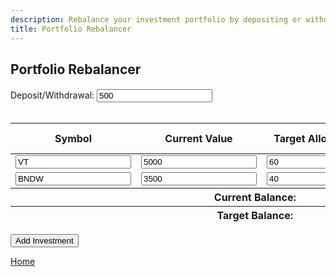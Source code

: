 ```yaml
---
description: Rebalance your investment portfolio by depositing or withdrawing funds, or rebalance existing funds to achieve your desired asset allocation.
title: Portfolio Rebalancer
---
```

<script src="{{ base.url | prepend: site.url }}/assets/js/advertisement.js" defer></script>
<script src="{{ base.url | prepend: site.url }}/assets/js/rebalancer.js" defer></script>

<link id="stylesheet" rel="stylesheet" type="text/css" href="{{ base.url | prepend: site.url }}/assets/css/calculator.css">
<h2>Portfolio Rebalancer</h2>
<h4 id= "advertisement"></h4>
<html>
<body>
  
<div class="calculator">   
<form id="portfolioForm">
  Deposit/Withdrawal: <input type="number" id="deposit" value="500" oninput="calculateRebalance()"><br><br>
  <table>
    <thead>
      <tr>
        <th>Symbol</th>
        <th>Current Value</th>
        <th>Target Allocation(%)</th>
        <th>Rebalance Amount</th>
        <th>Action</th>
      </tr>
    </thead>
    <tbody id="investmentTable">
      <tr>
        <td><input type="text" name="symbol" value="VT"></td>
        <td><input type="number" name="value" value="5000" oninput="calculateRebalance()"></td>
        <td><input type="number" name="allocation" value="60" oninput="calculateRebalance()"></td>
        <td class="rebalanceAmount"></td>  
        <td><button type="button" onclick="removeInvestment(this)">Remove</button></td>
      </tr>
      <tr>
        <td><input type="text" name="symbol" value="BNDW"></td>
        <td><input type="number" name="value" value="3500" oninput="calculateRebalance()"></td>
        <td><input type="number" name="allocation" value="40" oninput="calculateRebalance()"></td>
        <td class="rebalanceAmount"></td>  
        <td><button type="button" onclick="removeInvestment(this)">Remove</button></td>
      </tr>
    </tbody>
    <tfoot>
      <tr>
        <th colspan="5">Current Balance: <span id="currentBalance"></span></th>
      </tr>
      <tr>
        <th colspan="5">Target Balance: <span id="targetBalance"></span></th>
      </tr>
    </tfoot>
  </table>
  <button type="button" onclick="addInvestment()">Add Investment</button>
</form>
<p id="error-message" style="color: red;"></p>
</div>

<p><a href="https://www.passivecash.xyz/">Home</a></p>
</body>
</html>
